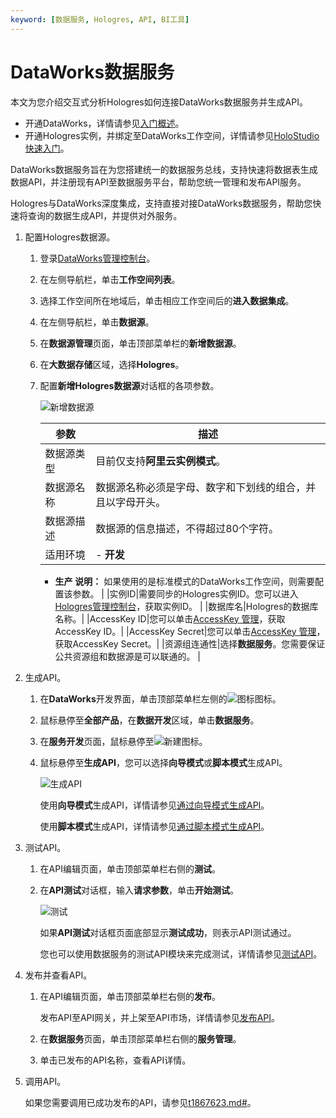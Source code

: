 ```yaml
---
keyword: [数据服务, Hologres, API, BI工具]
---
```


# DataWorks数据服务

本文为您介绍交互式分析Hologres如何连接DataWorks数据服务并生成API。

-   开通DataWorks，详情请参见[入门概述]()。
-   开通Hologres实例，并绑定至DataWorks工作空间，详情请参见[HoloStudio快速入门](/intl.zh-CN/基于HoloStudio的开发/HoloStudio快速入门.md)。

DataWorks数据服务旨在为您搭建统一的数据服务总线，支持快速将数据表生成数据API，并注册现有API至数据服务平台，帮助您统一管理和发布API服务。

Hologres与DataWorks深度集成，支持直接对接DataWorks数据服务，帮助您快速将查询的数据生成API，并提供对外服务。

1.  配置Hologres数据源。

    1.  登录[DataWorks管理控制台](https://workbench.data.aliyun.com/console?#/)。

    2.  在左侧导航栏，单击**工作空间列表**。

    3.  选择工作空间所在地域后，单击相应工作空间后的**进入数据集成**。

    4.  在左侧导航栏，单击**数据源**。

    5.  在**数据源管理**页面，单击顶部菜单栏的**新增数据源**。

    6.  在**大数据存储**区域，选择**Hologres**。

    7.  配置**新增Hologres数据源**对话框的各项参数。

        ![新增数据源](https://static-aliyun-doc.oss-cn-hangzhou.aliyuncs.com/assets/img/zh-CN/4560129951/p139621.png)

        |参数|描述|
        |--|--|
        |数据源类型|目前仅支持**阿里云实例模式**。|
        |数据源名称|数据源名称必须是字母、数字和下划线的组合，并且以字母开头。|
        |数据源描述|数据源的信息描述，不得超过80个字符。|
        |适用环境|        -   **开发**
        -   **生产**
**说明：** 如果使用的是标准模式的DataWorks工作空间，则需要配置该参数。 |
        |实例ID|需要同步的Hologres实例ID。您可以进入[Hologres管理控制台](https://hologram.console.aliyun.com/#/instance)，获取实例ID。 |
        |数据库名|Hologres的数据库名称。|
        |AccessKey ID|您可以单击[AccessKey 管理](https://usercenter.console.aliyun.com/?spm=5176.2020520153.nav-right.dak.3bcf415dCWGUBj#/manage/ak)，获取AccessKey ID。|
        |AccessKey Secret|您可以单击[AccessKey 管理](https://usercenter.console.aliyun.com/?spm=5176.2020520153.nav-right.dak.3bcf415dCWGUBj#/manage/ak)，获取AccessKey Secret。|
        |资源组连通性|选择**数据服务**。您需要保证公共资源组和数据源是可以联通的。 |

2.  生成API。

    1.  在**DataWorks**开发界面，单击顶部菜单栏左侧的![图标](https://static-aliyun-doc.oss-cn-hangzhou.aliyuncs.com/assets/img/zh-CN/4560129951/p139848.png)图标。

    2.  鼠标悬停至**全部产品**，在**数据开发**区域，单击**数据服务**。

    3.  在**服务开发**页面，鼠标悬停至![新建](https://static-aliyun-doc.oss-cn-hangzhou.aliyuncs.com/assets/img/zh-CN/1771348951/p140098.png)图标。

    4.  鼠标悬停至**生成API**，您可以选择**向导模式**或**脚本模式**生成API。

        ![生成API](https://static-aliyun-doc.oss-cn-hangzhou.aliyuncs.com/assets/img/zh-CN/0245470061/p140103.png)

        使用**向导模式**生成API，详情请参见[通过向导模式生成API]()。

        使用**脚本模式**生成API，详情请参见[通过脚本模式生成API]()。

3.  测试API。

    1.  在API编辑页面，单击顶部菜单栏右侧的**测试**。

    2.  在**API测试**对话框，输入**请求参数**，单击**开始测试**。

        ![测试](https://static-aliyun-doc.oss-cn-hangzhou.aliyuncs.com/assets/img/zh-CN/2771348951/p140167.png)

        如果**API测试**对话框页面底部显示**测试成功**，则表示API测试通过。

        您也可以使用数据服务的测试API模块来完成测试，详情请参见[测试API]()。

4.  发布并查看API。

    1.  在API编辑页面，单击顶部菜单栏右侧的**发布**。

        发布API至API网关，并上架至API市场，详情请参见[发布API]()。

    2.  在**数据服务**页面，单击顶部菜单栏右侧的**服务管理**。

    3.  单击已发布的API名称，查看API详情。

5.  调用API。

    如果您需要调用已成功发布的API，请参见[t1867623.md\#]()。


